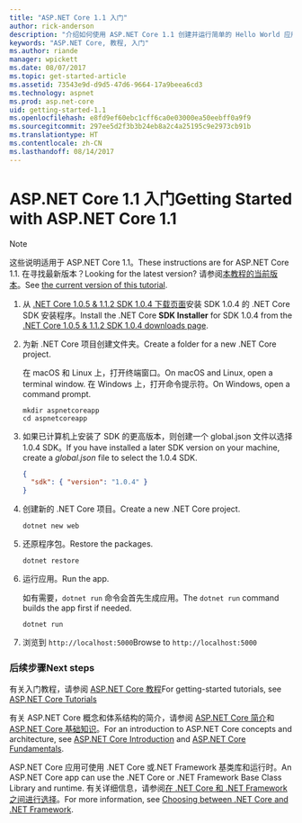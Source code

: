 ```yaml
---
title: "ASP.NET Core 1.1 入门"
author: rick-anderson
description: "介绍如何使用 ASP.NET Core 1.1 创建并运行简单的 Hello World 应用的快速教程。"
keywords: "ASP.NET Core, 教程, 入门"
ms.author: riande
manager: wpickett
ms.date: 08/07/2017
ms.topic: get-started-article
ms.assetid: 73543e9d-d9d5-47d6-9664-17a9beea6cd3
ms.technology: aspnet
ms.prod: asp.net-core
uid: getting-started-1.1
ms.openlocfilehash: e8fd9ef60ebc1cff6ca0e03000ea50eebff0a9f9
ms.sourcegitcommit: 297ee5d2f3b3b24eb8a2c4a25195c9e2973cb91b
ms.translationtype: HT
ms.contentlocale: zh-CN
ms.lasthandoff: 08/14/2017
---
```

# <a name="getting-started-with-aspnet-core-11"></a><span data-ttu-id="072b8-104">ASP.NET Core 1.1 入门</span><span class="sxs-lookup"><span data-stu-id="072b8-104">Getting Started with ASP.NET Core 1.1</span></span>

> [!NOTE]
> <span data-ttu-id="072b8-105">这些说明适用于 ASP.NET Core 1.1。</span><span class="sxs-lookup"><span data-stu-id="072b8-105">These instructions are for ASP.NET Core 1.1.</span></span> <span data-ttu-id="072b8-106">在寻找最新版本？</span><span class="sxs-lookup"><span data-stu-id="072b8-106">Looking for the latest version?</span></span> <span data-ttu-id="072b8-107">请参阅[本教程的当前版本](xref:getting-started)。</span><span class="sxs-lookup"><span data-stu-id="072b8-107">See [the current version of this tutorial](xref:getting-started).</span></span>

1. <span data-ttu-id="072b8-108">从 [.NET Core 1.0.5 & 1.1.2 SDK 1.0.4 下载页面](https://github.com/dotnet/core/blob/master/release-notes/download-archives/1.0.5-download.md)安装 SDK 1.0.4 的 .NET Core SDK 安装程序。</span><span class="sxs-lookup"><span data-stu-id="072b8-108">Install the .NET Core **SDK Installer** for SDK 1.0.4 from the [.NET Core 1.0.5 & 1.1.2 SDK 1.0.4 downloads page](https://github.com/dotnet/core/blob/master/release-notes/download-archives/1.0.5-download.md).</span></span>

2. <span data-ttu-id="072b8-109">为新 .NET Core 项目创建文件夹。</span><span class="sxs-lookup"><span data-stu-id="072b8-109">Create a folder for a new .NET Core project.</span></span>

   <span data-ttu-id="072b8-110">在 macOS 和 Linux 上，打开终端窗口。</span><span class="sxs-lookup"><span data-stu-id="072b8-110">On macOS and Linux, open a terminal window.</span></span> <span data-ttu-id="072b8-111">在 Windows 上，打开命令提示符。</span><span class="sxs-lookup"><span data-stu-id="072b8-111">On Windows, open a command prompt.</span></span>

   ```terminal
   mkdir aspnetcoreapp
   cd aspnetcoreapp
   ```

2. <span data-ttu-id="072b8-112">如果已计算机上安装了 SDK 的更高版本，则创建一个 global.json 文件以选择 1.0.4 SDK。</span><span class="sxs-lookup"><span data-stu-id="072b8-112">If you have installed a later SDK version on your machine, create a *global.json* file to select the 1.0.4 SDK.</span></span>

   ```json
   {
     "sdk": { "version": "1.0.4" }
   }
   ```

2. <span data-ttu-id="072b8-113">创建新的 .NET Core 项目。</span><span class="sxs-lookup"><span data-stu-id="072b8-113">Create a new .NET Core project.</span></span>

   ```terminal
   dotnet new web
   ```
   
3.  <span data-ttu-id="072b8-114">还原程序包。</span><span class="sxs-lookup"><span data-stu-id="072b8-114">Restore the packages.</span></span>

    ```terminal
    dotnet restore
    ```

4. <span data-ttu-id="072b8-115">运行应用。</span><span class="sxs-lookup"><span data-stu-id="072b8-115">Run the app.</span></span>

   <span data-ttu-id="072b8-116">如有需要，`dotnet run` 命令会首先生成应用。</span><span class="sxs-lookup"><span data-stu-id="072b8-116">The `dotnet run` command builds the app first if needed.</span></span>

   ```terminal
   dotnet run
   ```

5. <span data-ttu-id="072b8-117">浏览到 `http://localhost:5000`</span><span class="sxs-lookup"><span data-stu-id="072b8-117">Browse to `http://localhost:5000`</span></span>

<!-- H3 to avoid a single-entry internal TOC -->
### <a name="next-steps"></a><span data-ttu-id="072b8-118">后续步骤</span><span class="sxs-lookup"><span data-stu-id="072b8-118">Next steps</span></span>

<span data-ttu-id="072b8-119">有关入门教程，请参阅 [ASP.NET Core 教程](tutorials/index.md)</span><span class="sxs-lookup"><span data-stu-id="072b8-119">For getting-started tutorials, see [ASP.NET Core Tutorials](tutorials/index.md)</span></span>

<span data-ttu-id="072b8-120">有关 ASP.NET Core 概念和体系结构的简介，请参阅 [ASP.NET Core 简介](index.md)和 [ASP.NET Core 基础知识](fundamentals/index.md)。</span><span class="sxs-lookup"><span data-stu-id="072b8-120">For an introduction to ASP.NET Core concepts and architecture, see [ASP.NET Core Introduction](index.md) and [ASP.NET Core Fundamentals](fundamentals/index.md).</span></span>

<span data-ttu-id="072b8-121">ASP.NET Core 应用可使用 .NET Core 或.NET Framework 基类库和运行时。</span><span class="sxs-lookup"><span data-stu-id="072b8-121">An ASP.NET Core app can use the .NET Core or .NET Framework Base Class Library and runtime.</span></span> <span data-ttu-id="072b8-122">有关详细信息，请参阅[在 .NET Core 和 .NET Framework 之间进行选择](https://docs.microsoft.com/dotnet/articles/standard/choosing-core-framework-server)。</span><span class="sxs-lookup"><span data-stu-id="072b8-122">For more information, see [Choosing between .NET Core and .NET Framework](https://docs.microsoft.com/dotnet/articles/standard/choosing-core-framework-server).</span></span>
